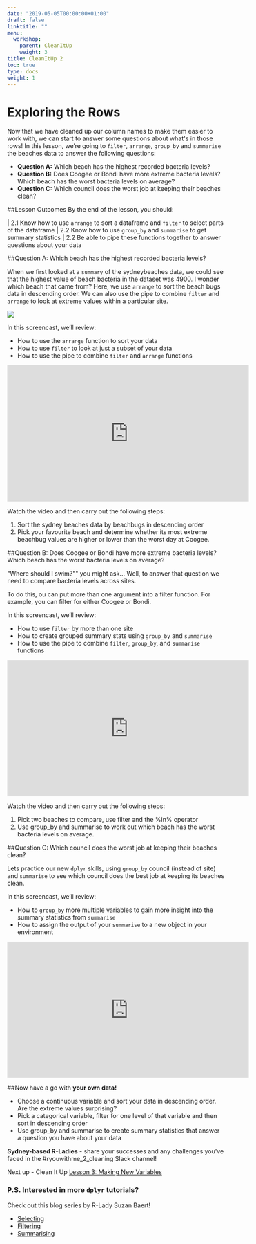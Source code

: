 ```yaml
---
date: "2019-05-05T00:00:00+01:00"
draft: false
linktitle: ""
menu:
  workshop:
    parent: CleanItUp
    weight: 3
title: CleanItUp 2
toc: true
type: docs
weight: 1
---
```


# Exploring the Rows

Now that we have cleaned up our column names to make them easier to work with, we can start to answer some questions about what's in those rows! In this lesson, we’re going to `filter`, `arrange`, `group_by` and `summarise` the beaches data to answer the following questions:   

- **Question A:** Which beach has the highest recorded bacteria levels?
- **Question B:** Does Coogee or Bondi have more extreme bacteria levels? Which beach has the worst bacteria levels on average?
- **Question C:** Which council does the worst job at keeping their beaches clean?

##Lesson Outcomes
By the end of the lesson, you should:

|     2.1 Know how to use `arrange` to sort a dataframe and `filter` to select parts of the dataframe
|     2.2 Know how to use `group_by` and `summarise` to get summary statistics
|     2.2 Be able to pipe these functions together to answer questions about your data

##Question A: Which beach has the highest recorded bacteria levels?

When we first looked at a `summary` of the sydneybeaches data, we could see that the highest value of beach bacteria in the dataset was 4900. I wonder which beach that came from? Here, we use `arrange` to sort the beach bugs data in descending order. We can also use the pipe to combine `filter` and `arrange` to look at extreme values within a particular site. 

![](/post/2018-11-19-cleanitup_files/clean2-summary.png)


In this screencast, we’ll review:

  * How to use the `arrange` function to sort your data
  * How to use `filter` to look at just a subset of your data
  * How to use the pipe to combine `filter` and `arrange` functions


<iframe width="560" height="315" src="https://www.youtube.com/embed/nJIB643YETo" frameborder="0" allow="accelerometer; autoplay; encrypted-media; gyroscope; picture-in-picture" allowfullscreen></iframe>

Watch the video and then carry out the following steps:  

1. Sort the sydney beaches data by beachbugs in descending order
2. Pick your favourite beach and determine whether its most extreme beachbug values are higher or lower than the worst day at Coogee. 

##Question B: Does Coogee or Bondi have more extreme bacteria levels? Which beach has the worst bacteria levels on average?

"Where should I swim?"" you might ask… Well, to answer that question we need to compare bacteria levels across sites. 

To do this, ou can put more than one argument into a filter function. For example, you can filter for either Coogee or Bondi. 

In this screencast, we’ll review:

  * How to use `filter` by more than one site 
  * How to create grouped summary stats using `group_by` and `summarise`
  * How to use the pipe to combine `filter`, `group_by`, and `summarise` functions

<iframe width="560" height="315" src="https://www.youtube.com/embed/m0735DnMry8" frameborder="0" allow="accelerometer; autoplay; encrypted-media; gyroscope; picture-in-picture" allowfullscreen></iframe>

Watch the video and then carry out the following steps:  

1. Pick two beaches to compare, use filter and the %in% operator
2. Use group_by and summarise to work out which beach has the worst bacteria levels on average. 

##Question C: Which council does the worst job at keeping their beaches clean?

Lets practice our new `dplyr` skills, using `group_by` council (instead of site) and `summarise` to see which council does the best job at keeping its beaches clean. 

In this screencast, we’ll review:  

  * How to `group_by` more multiple variables to gain more insight into the summary statistics from `summarise`
  * How to assign the output of your `summarise` to a new object in your environment 


<iframe width="560" height="315" src="https://www.youtube.com/embed/w6lyT6YyycE" frameborder="0" allow="accelerometer; autoplay; encrypted-media; gyroscope; picture-in-picture" allowfullscreen></iframe>

##Now have a go with **your own data!**

- Choose a continuous variable and sort your data in descending order. Are the extreme values surprising?
- Pick a categorical variable, filter for one level of that variable and then sort in descending order
- Use group_by and summarise to create summary statistics that answer a question you have about your data

**Sydney-based R-Ladies** - share your successes and any challenges you've faced in the #ryouwithme_2_cleaning Slack channel! 

Next up - Clean It Up [Lesson 3: Making New Variables](/post/2018/11/20/clean-it-up-3/)

### P.S. Interested in more `dplyr` tutorials?
Check out this blog series by R-Lady Suzan Baert! 

- [Selecting](https://suzan.rbind.io/2018/01/dplyr-tutorial-1/)
- [Filtering](https://suzan.rbind.io/2018/02/dplyr-tutorial-3/#filtering-based-on-a-exact-character-variable-matches) 
- [Summarising](https://suzan.rbind.io/2018/04/dplyr-tutorial-4/)


